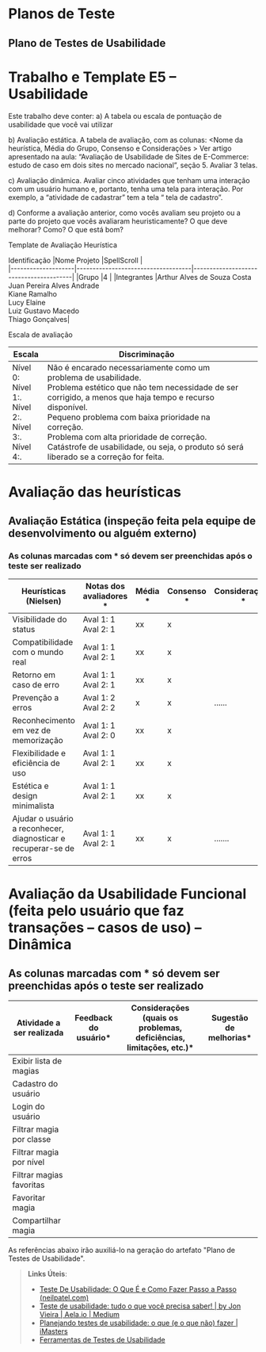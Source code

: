 # Planos de Teste

## Plano de Testes de Usabilidade

# Trabalho e Template E5 – Usabilidade

Este trabalho deve conter:
a)	A tabela ou escala de pontuação de usabilidade que você vai utilizar

b)	Avaliação estática. A tabela de avaliação, com as colunas:
<Nome da heurística, Média do Grupo, Consenso e  Considerações >
Ver artigo apresentado na aula: 
“Avaliação de Usabilidade de Sites de E-Commerce: estudo de caso em dois sites no mercado nacional”, seção 5.
Avaliar 3 telas.

c)	Avaliação dinâmica. Avaliar cinco atividades que tenham uma interação com um usuário humano e, portanto, tenha uma tela para interação. Por exemplo,  a “atividade de cadastrar” tem a tela “ tela de cadastro”.
 
d)	Conforme a avaliação anterior, como vocês avaliam seu projeto ou a parte do projeto que vocês avaliaram heuristicamente? O que deve melhorar? Como? O que está bom?


Template de Avaliação Heurística

Identificação
|Nome Projeto |SpellScroll | <br>
|--------------------|------------------------------------|----------------------------------------|
|Grupo	|4 | 
|Integrantes |Arthur Alves de Souza Costa <br> Juan Pereira Alves Andrade <br> Kiane Ramalho <br> Lucy Elaine <br> Luiz Gustavo Macedo <br> Thiago Gonçalves|







Escala de avaliação

|Escala	|Discriminação| <br>
|--------------------|------------------------------------|----------------------------------------|
|Nível 0: <br>Nível 1:. <br>Nível 2:. <br>Nível 3:. <br>Nível 4:.|Não é encarado necessariamente como um problema de usabilidade. <br>Problema estético que não tem necessidade de ser corrigido, a menos que haja tempo e recurso disponível. <br>Pequeno problema com baixa prioridade na correção. <br>Problema com alta prioridade de correção. <br>Catástrofe de usabilidade, ou seja, o produto só será liberado se a correção for feita.|


# Avaliação das heurísticas


## Avaliação Estática (inspeção feita pela equipe de desenvolvimento ou alguém externo)

### As colunas marcadas com * só devem ser preenchidas após o teste ser realizado

|Heurísticas (Nielsen)	|Notas dos avaliadores *	|Média *	|Consenso *   | Considerações *   |Melhorias *   |
|--------------------|------------------------------|-----------|-------------|---------------------|------------|
|Visibilidade do status | Aval 1: 1 <br>Aval 2: 1 <br>|xx | x|       |     |	
|Compatibilidade com o mundo real |	Aval 1: 1 <br>Aval 2: 1 <br> |xx |x |
|Retorno em caso de erro | Aval 1: 1 <br>Aval 2: 1 <br> |xx |x |  |  |
|Prevenção a erros | Aval 1: 2 <br>Aval 2: 2 <br> |x |x | ...... |
|Reconhecimento em vez de memorização | Aval 1: 1 <br>Aval 2: 0 <br> |xx |x |	 |  |	
|Flexibilidade e eficiência de uso | Aval 1: 1 <br>Aval 2: 1 <br> <br> |xx |x |  |  | 
|Estética e design minimalista | Aval 1: 1 <br>Aval 2: 1 <br><br> |xx	|x |  |  |		
|Ajudar o usuário a reconhecer, diagnosticar e recuperar-se de erros | Aval 1: 1 <br>Aval 2: 1 <br>|xx |x |....... |  |	
	

# Avaliação da Usabilidade Funcional (feita pelo usuário que faz transações – casos de uso) – Dinâmica

## As colunas marcadas com * só devem ser preenchidas após o teste ser realizado


|Atividade a ser realizada	|Feedback do usuário* |Considerações (quais os problemas, deficiências, limitações, etc.)* |Sugestão de melhorias* |
|--------------------|------------------------------|-----------|-------------|
|Exibir lista de magias |                              |		    |             |
|Cadastro do usuário	 |                              |		    |             |
|Login do usuário     |		    |             |                        			
|Filtrar magia por classe |                              |		    |             |		
|Filtrar magia por nível |                              |		    |             |			
|Filtrar magias favoritas |                              |		    |             |
|Favoritar magia |                              |		    |             |			
|Compartilhar magia |                              |		    |             |		









As referências abaixo irão auxiliá-lo na geração do artefato "Plano de Testes de Usabilidade".

> **Links Úteis**:
> - [Teste De Usabilidade: O Que É e Como Fazer Passo a Passo (neilpatel.com)](https://neilpatel.com/br/blog/teste-de-usabilidade/)
> - [Teste de usabilidade: tudo o que você precisa saber! | by Jon Vieira | Aela.io | Medium](https://medium.com/aela/teste-de-usabilidade-o-que-voc%C3%AA-precisa-saber-39a36343d9a6/)
> - [Planejando testes de usabilidade: o que (e o que não) fazer | iMasters](https://imasters.com.br/design-ux/planejando-testes-de-usabilidade-o-que-e-o-que-nao-fazer/)
> - [Ferramentas de Testes de Usabilidade](https://www.usability.gov/how-to-and-tools/resources/templates.html)
